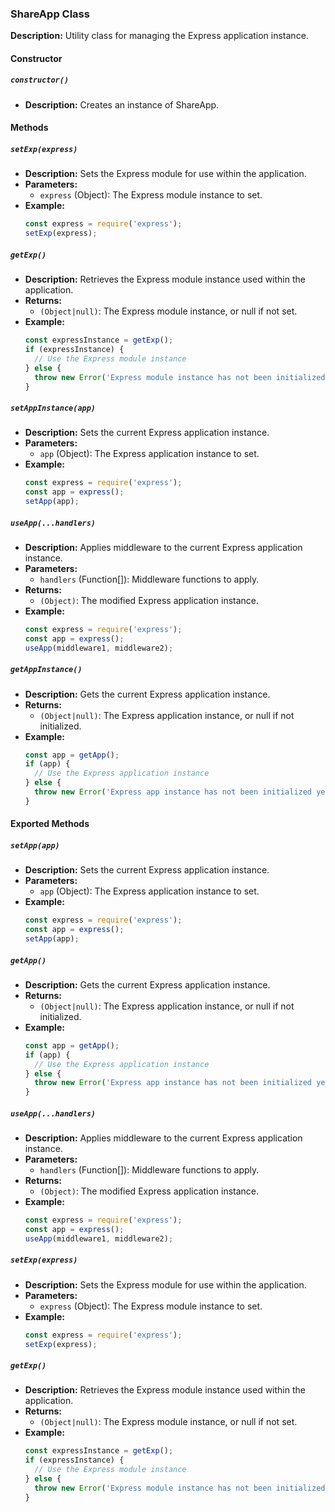 ### ShareApp Class

**Description:** Utility class for managing the Express application instance.

#### Constructor

##### `constructor()`

- **Description:** Creates an instance of ShareApp.

#### Methods

##### `setExp(express)`

- **Description:** Sets the Express module for use within the application.
- **Parameters:**
  - `express` (Object): The Express module instance to set.
- **Example:**
  ```javascript
  const express = require('express');
  setExp(express);
  ```

##### `getExp()`

- **Description:** Retrieves the Express module instance used within the application.
- **Returns:**
  - `(Object|null)`: The Express module instance, or null if not set.
- **Example:**
  ```javascript
  const expressInstance = getExp();
  if (expressInstance) {
    // Use the Express module instance
  } else {
    throw new Error('Express module instance has not been initialized yet.');
  }
  ```

##### `setAppInstance(app)`

- **Description:** Sets the current Express application instance.
- **Parameters:**
  - `app` (Object): The Express application instance to set.
- **Example:**
  ```javascript
  const express = require('express');
  const app = express();
  setApp(app);
  ```

##### `useApp(...handlers)`

- **Description:** Applies middleware to the current Express application instance.
- **Parameters:**
  - `handlers` (Function[]): Middleware functions to apply.
- **Returns:**
  - `(Object)`: The modified Express application instance.
- **Example:**
  ```javascript
  const express = require('express');
  const app = express();
  useApp(middleware1, middleware2);
  ```

##### `getAppInstance()`

- **Description:** Gets the current Express application instance.
- **Returns:**
  - `(Object|null)`: The Express application instance, or null if not initialized.
- **Example:**
  ```javascript
  const app = getApp();
  if (app) {
    // Use the Express application instance
  } else {
    throw new Error('Express app instance has not been initialized yet.');
  }
  ```

#### Exported Methods

##### `setApp(app)`

- **Description:** Sets the current Express application instance.
- **Parameters:**
  - `app` (Object): The Express application instance to set.
- **Example:**
  ```javascript
  const express = require('express');
  const app = express();
  setApp(app);
  ```

##### `getApp()`

- **Description:** Gets the current Express application instance.
- **Returns:**
  - `(Object|null)`: The Express application instance, or null if not initialized.
- **Example:**
  ```javascript
  const app = getApp();
  if (app) {
    // Use the Express application instance
  } else {
    throw new Error('Express app instance has not been initialized yet.');
  }
  ```

##### `useApp(...handlers)`

- **Description:** Applies middleware to the current Express application instance.
- **Parameters:**
  - `handlers` (Function[]): Middleware functions to apply.
- **Returns:**
  - `(Object)`: The modified Express application instance.
- **Example:**
  ```javascript
  const express = require('express');
  const app = express();
  useApp(middleware1, middleware2);
  ```

##### `setExp(express)`

- **Description:** Sets the Express module for use within the application.
- **Parameters:**
  - `express` (Object): The Express module instance to set.
- **Example:**
  ```javascript
  const express = require('express');
  setExp(express);
  ```

##### `getExp()`

- **Description:** Retrieves the Express module instance used within the application.
- **Returns:**
  - `(Object|null)`: The Express module instance, or null if not set.
- **Example:**
  ```javascript
  const expressInstance = getExp();
  if (expressInstance) {
    // Use the Express module instance
  } else {
    throw new Error('Express module instance has not been initialized yet.');
  }
  ```